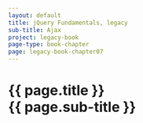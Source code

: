```yaml
---
layout: default
title: jQuery Fundamentals, legacy
sub-title: Ajax
project: legacy-book
page-type: book-chapter
page: legacy-book-chapter07
---
```


# {{ page.title }} <br> {{ page.sub-title }}

